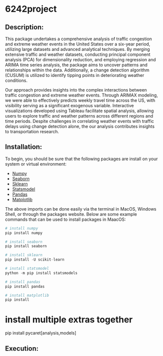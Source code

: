 # 6242project

## Description:
This package undertakes a comprehensive analysis of traffic congestion and extreme weather events in the United States over a six-year period, utilizing large datasets and advanced analytical techniques. By merging extensive traffic and weather datasets, conducting principal component analysis (PCA) for dimensionality reduction, and employing regression and ARIMA time series analysis, the package aims to uncover patterns and relationships within the data. Additionally, a change detection algorithm (CUSUM) is utilized to identify tipping points in deteriorating weather conditions.

Our approach provides insights into the complex interactions between traffic congestion and extreme weather events. Through ARIMAX modeling, we were able to effectively predicts weekly travel time across the US, with visibility serving as a significant exogenous variable. Interactive visualizations developed using Tableau facilitate spatial analysis, allowing users to explore traffic and weather patterns across different regions and time periods. Despite challenges in correlating weather events with traffic delays using change detection alone, the our analysis contributes insights to transportation research.

## Installation:
To begin, you should be sure that the following packages are install on your system or virtual environment:
- [Numpy](https://numpy.org/install/)
- [Seaborn](https://seaborn.pydata.org/installing.html)
- [Sklearn](https://scikit-learn.org/stable/install.html)
- [Statsmodel](https://www.statsmodels.org/stable/install.html)
- [Pandas](https://pandas.pydata.org/docs/getting_started/install.html)
- [Matplotlib]()

The above imports can be done easily via the terminal in MacOS, Windows Shell, or through the packages website. Below are some example commands that can be used to install packages in MaacOS:

```python
# install numpy
pip install numpy

# install seaborn
pip install seaborn

# install sklearn
pip install -U scikit-learn

# install statsmodel
python -m pip install statsmodels

# install pandas
pip install pandas

# install matplotlib
pip install 
```

##

# install multiple extras together
pip install pycaret[analysis,models]



## Execution:
